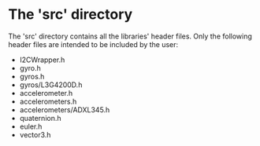 # The 'src' directory
The 'src' directory contains all the libraries' header files. Only the following header files are intended to be included by the user:
- I2CWrapper.h
- gyro.h
- gyros.h
- gyros/L3G4200D.h
- accelerometer.h
- accelerometers.h
- accelerometers/ADXL345.h
- quaternion.h
- euler.h
- vector3.h